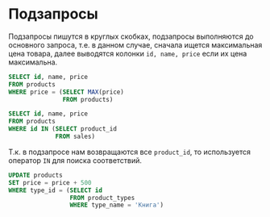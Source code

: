 # Подзапросы
 Подзапросы пишутся в круглых скобках, подзапросы выполняются до основного запроса, т.е. в данном случае, сначала ищется максимальная цена товара, далее выводятся колонки `id, name, price` если их цена максимальна.
 ```sql
 SELECT id, name, price
 FROM products
 WHERE price = (SELECT MAX(price)
				FROM products)
```

```sql
SELECT id, name, price
FROM products
WHERE id IN (SELECT product_id
			 FROM sales)
```

Т.к. в подзапросе нам возвращаются все `product_id`, то используется оператор `IN` для поиска соответствий.

```sql
UPDATE products
SET price = price + 500
WHERE type_id = (SELECT id
				 FROM product_types
				 WHERE type_name = 'Книга')
```